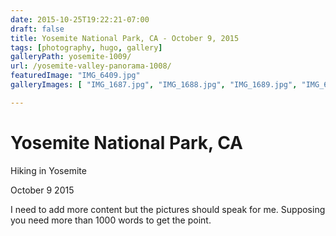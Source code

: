 ```yaml
---
date: 2015-10-25T19:22:21-07:00
draft: false
title: Yosemite National Park, CA - October 9, 2015
tags: [photography, hugo, gallery]
galleryPath: yosemite-1009/
url: /yosemite-valley-panorama-1008/
featuredImage: "IMG_6409.jpg"
galleryImages: [ "IMG_1687.jpg", "IMG_1688.jpg", "IMG_1689.jpg", "IMG_6330.jpg", "IMG_6331.jpg", "IMG_6332.jpg", "IMG_6333.jpg", "IMG_6335.jpg", "IMG_6336.jpg", "IMG_6338.jpg", "IMG_6344.jpg", "IMG_6346.jpg", "IMG_6347.jpg", "IMG_6348.jpg", "IMG_6349.jpg", "IMG_6350.jpg", "IMG_6352.jpg", "IMG_6353.jpg", "IMG_6354.jpg", "IMG_6355.jpg", "IMG_6356.jpg", "IMG_6360.jpg", "IMG_6364.jpg", "IMG_6365.jpg", "IMG_6368.jpg", "IMG_6369.jpg", "IMG_6374.jpg", "IMG_6375.jpg", "IMG_6377.jpg", "IMG_6382.jpg", "IMG_6389.jpg", "IMG_6406-Edit.jpg", "IMG_6408.jpg", "IMG_6409-2.jpg", "IMG_6409.jpg", "IMG_6413.jpg", "IMG_6420.jpg", "IMG_6423.jpg", "IMG_6424-Edit.jpg", "IMG_6427.jpg", "IMG_6430.jpg", "IMG_6431.jpg", "IMG_6432.jpg", "IMG_6433.jpg", "IMG_6434.jpg", "IMG_6435.jpg", "IMG_6438.jpg", "IMG_6439.jpg", "IMG_6441.jpg", "IMG_6449.jpg", "IMG_6451.jpg", "IMG_6452.jpg", "IMG_6458.jpg", "IMG_6459.jpg", "IMG_6460.jpg", "IMG_6461.jpg", "IMG_6464.jpg", "IMG_6465.jpg", "IMG_6467.jpg", "IMG_6470.jpg", "IMG_6471-Edit.jpg", "IMG_6475.jpg", "IMG_6476.jpg", "IMG_6477.jpg", "IMG_6481.jpg", "IMG_6484.jpg", "IMG_6485.jpg", "IMG_6486.jpg", "IMG_6488.jpg", "IMG_6492.jpg", "IMG_6494.jpg", "IMG_6495.jpg", "IMG_6499.jpg", "IMG_6501.jpg", "IMG_6502.jpg", "IMG_6503.jpg", "IMG_6504-Edit.jpg", "IMG_6509-Edit.jpg", "IMG_6513.jpg", "IMG_6515.jpg", "IMG_6519.jpg", "IMG_6520.jpg", "IMG_6523.jpg", "IMG_6527.jpg", "IMG_6528.jpg", "IMG_6529.jpg", "IMG_6531.jpg", "IMG_6534.jpg" ]

---
```


# Yosemite National Park, CA 

Hiking in Yosemite

October 9 2015

I need to add more content but the pictures should speak for me. Supposing you need more than 1000 words to get the point. 

 
